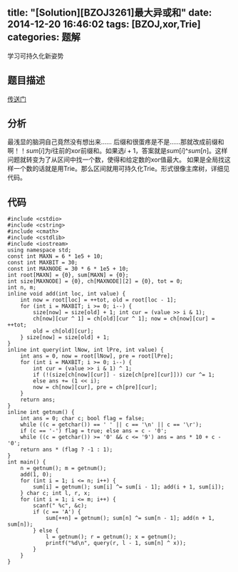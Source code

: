 title: "[Solution][BZOJ3261]最大异或和"
date: 2014-12-20 16:46:02
tags: [BZOJ,xor,Trie]
categories: 题解
---
学习可持久化新姿势
<!--more-->
## 题目描述
[传送门](http://www.lydsy.com/JudgeOnline/problem.php?id=3261)

## 分析
最浅显的脑洞自己竟然没有想出来……
后缀和很蛋疼是不是……那就改成前缀和啊！！$sum[i]$为$i$往前的xor前缀和。如果选$i+1$，答案就是$sum[i]$^$sum[n]$。这样问题就转变为了从区间中找一个数，使得和给定数的xor值最大。
如果是全局找这样一个数的话就是用Trie。那么区间就用可持久化Trie。形式很像主席树，详细见代码。

## 代码
```
#include <cstdio>
#include <cstring>
#include <cmath>
#include <cstdlib>
#include <iostream>
using namespace std;
const int MAXN = 6 * 1e5 + 10;
const int MAXBIT = 30;
const int MAXNODE = 30 * 6 * 1e5 + 10;
int root[MAXN] = {0}, sum[MAXN] = {0};
int size[MAXNODE] = {0}, ch[MAXNODE][2] = {0}, tot = 0;
int n, m;
inline void add(int loc, int value) {
    int now = root[loc] = ++tot, old = root[loc - 1];
    for (int i = MAXBIT; i >= 0; i--) {
        size[now] = size[old] + 1; int cur = (value >> i & 1);
        ch[now][cur ^ 1] = ch[old][cur ^ 1]; now = ch[now][cur] = ++tot; 
        old = ch[old][cur];
    } size[now] = size[old] + 1;
}
inline int query(int lNow, int lPre, int value) {
    int ans = 0, now = root[lNow], pre = root[lPre];
    for (int i = MAXBIT; i >= 0; i--) {
        int cur = (value >> i & 1) ^ 1;
        if (!(size[ch[now][cur]] - size[ch[pre][cur]])) cur ^= 1;
        else ans += (1 << i);
        now = ch[now][cur], pre = ch[pre][cur];
    }
    return ans;
}
inline int getnum() {
    int ans = 0; char c; bool flag = false;
    while ((c = getchar()) == ' ' || c == '\n' || c == '\r');
    if (c == '-') flag = true; else ans = c - '0';
    while ((c = getchar()) >= '0' && c <= '9') ans = ans * 10 + c - '0';
    return ans * (flag ? -1 : 1);
}
int main() {
    n = getnum(); m = getnum();
    add(1, 0);
    for (int i = 1; i <= n; i++) { 
        sum[i] = getnum(); sum[i] ^= sum[i - 1]; add(i + 1, sum[i]); 
    } char c; int l, r, x;
    for (int i = 1; i <= m; i++) {
        scanf(" %c", &c);
        if (c == 'A') {
            sum[++n] = getnum(); sum[n] ^= sum[n - 1]; add(n + 1, sum[n]);
        } else {
            l = getnum(); r = getnum(); x = getnum();
            printf("%d\n", query(r, l - 1, sum[n] ^ x));           
        }
    }   
}
```